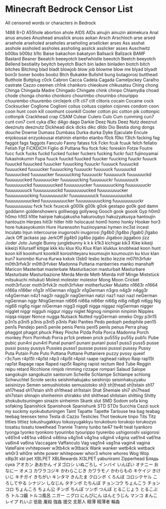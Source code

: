 # Minecraft Bedrock Censor List
 All censored words or characters in Bedrock

1488
8=D
A55hole
abortion
ahole
AIDS
AIDs
ainujin
ainuzin
akimekura
Anal
anus
anuses
Anushead
anuslick
anuss
aokan
Arsch
Arschloch 
arse
arsed
arsehole
arseholed
arseholes
arseholing
arselicker
arses
Ass
asshat
asshole
assholed
assholes
assholing
asslick
asslicker
asses
Auschwitz
b00bs
b00bz
b1tc
Baise
bakachon
bakatyon
Ballsack
Ballzack
BAMF
Bastard
Beaner
Beeatch
beeeyotch
beefwhistle
beeotch
Beetch
beeyotch
Bellend
bestiality 
beyitch
beyotch
Biach
bin laden
binladen
biotch
bitch
bitches
Bitching
blad
bladt
blowjob
blow job
blowme
blow me
blyad
blyadt
bon3r
boner
boobs
boobz
Btch
Bukakke
Bullshit
bung
butagorosi
butthead
Butthole
Buttplug
c0ck
Cabron
Cacca 
Cadela
Cagada
Cameljockey
Caralho
castrate
Cazzo
ceemen
ch1nk
chankoro
chieokure
chikusatsu
Ching chong
Chinga
Chingada Madre
Chingado
Chingate
chink
chinpo
Chlamydia 
choad
chode
chonga
chonko
chonkoro
chourimbo
chourinbo
chourippo
chuurembo
chuurenbo
circlejerk
cl1t
cli7
clit
clitoris
cocain
Cocaine
cock
Cocksucker
Coglione
Coglioni 
coitus
coituss
cojelon
cojones
condom
coon
coon hunt
coon kill
coonhunt
coonkill
Cooter
cotton pic
cotton pik
cottonpic
cottonpik
Crackhead
crap
CSAM
Culear
Culero
Culo
Cum
cumming
cun7
cunt
cvn7
cvnt
cyka
d1kc
d4go
dago
Darkie
Deez Nuts
Deez Nutz
deeznut
deeznuts
deeznutz
Dickhead
dick
dicks
dikc
dildo
Dio Bestia
dong
dongs
douche
Downie
Dumass
Dumbass
Durka durka
Dyke
Ejaculate
Encule
enjokousai
enzyokousai
etahinin
etambo
etanbo
f0ck
f0kc
f3lch
facking
fag
faggot
fags
faggots
Fanculo
Fanny
fatass
fck
Fckn
fcuk
fcuuk
felch
fellatio
Fetish
Fgt
FiCKDiCH
Figlio di Puttana
fku
fock
fokc
foreskin
Fotze
Foutre
fucc
fuck
fucks
fuckd
fucked
fucker
fuckers
fucking
fuckr
fuct
fujinoyamai
fukashokumin
Fupa
fuuck
fuuckd
fuucked
fuucker
fuucking
fuuckr
fuuuck
fuuuckd
fuuucked
fuuucker
fuuucking
fuuuckr
fuuuuck
fuuuuckd
fuuuucked
fuuuucker
fuuuucking
fuuuuckr
fuuuuuck
fuuuuuckd
fuuuuucked
fuuuuucker
fuuuuucking
fuuuuuckr
fuuuuuuck
fuuuuuuckd
fuuuuuucked
fuuuuuucker
fuuuuuucking
fuuuuuuckr
fuuuuuuuck
fuuuuuuuckd
fuuuuuuucked
fuuuuuuucker
fuuuuuuucking
fuuuuuuuckr
fuuuuuuuuck
fuuuuuuuuckd
fuuuuuuuucked
fuuuuuuuucker
fuuuuuuuucking
fuuuuuuuuckr
fuuuuuuuuuck
fuuuuuuuuuckd
fuuuuuuuuucked
fuuuuuuuuucker
fuuuuuuuuucking
fuuuuuuuuuckr
fuuuuuuuuuu
fvck
fxck
fxuxcxk
g000k
g00k
g0ok
gestapo
go0k
god damn
goddamn
goldenshowers
golliwogg
gollywog
Gooch
gook
goook
Gyp
h0m0
h0mo
h1tl3
h1tle
hairpie
hakujakusha
hakuroubyo
hakuzyakusya
hantoujin
hantouzin
Herpes
hitl3r
hitler
hitlr
holocaust
hom0
homo
honky
Hooker
hor3
hore
hukasyokumin
Hure
Hurensohn
huzinoyamai
hymen
inc3st
incest
Inculato
Injun
intercourse
inugoroshi
inugorosi
j1g4b0
j1g4bo
j1gab0
j1gabo
Jack Off
jackass
jap
JerkOff
jig4b0
jig4bo
jigabo
Jigaboo
jiggaboo
jizz
Joder
Joto
Jungle Bunny
junglebunny
k k k
k1k3
kichigai
kik3
Kike
kikeiji
kikeizi
Kilurself
kitigai
kkk
klu klux
Klu Klux Klan
kluklux
knobhead
koon hunt
koon kill
koonhunt
koonkill
koroshiteyaru
koumoujin
koumouzin
ku klux klan
kun7
kurombo
Kurva
Kurwa
kxkxk
l3sb0
lesbo
lezbo
lezzie
m07th3rfukr
m0th3rfvk3r
m0th3rfvker
Madonna Puttana
manberries
manko
manshaft
Maricon
Masterbat
masterbate
Masturbacion
masturbait
Masturbare
Masturbate
Masturbazione
Merda
Merde
Meth
Mierda
milf
Minge
Miststück 
mitsukuchi
mitukuti
Molest
molester
molestor
Mong
Moon Cricket
moth3rfucer
moth3rfvk3r
moth3rfvker
motherfucker
Mulatto
n1663r
n1664
n166a
n166er
n1g3r
n1German
n1gg3r
n1gGerman
n3gro
n4g3r
n4gg3r
n4gGerman
n4z1
nag3r
nagg3r
nagGerman
natzi
naz1
nazi
nazl
neGerman 
ngGerman
nggr
NhigGerman
ni666
ni66a
ni66er
ni66g
ni6g
ni6g6
ni6gg
Nig
nig66
nig6g
nigar
niGerman
nigg3
nigg6
nigga
niggaz
nigGerman
nigger
nigglet
niggr
nigguh
niggur
niggy
niglet
Nignog
nimpinin
ninpinin
Nipples
niqqa
niqqer
Nonce
nugga
Nutsack
Nutted
nygGerman
omeko
Orgy
p3n15
p3n1s
p3ni5
p3nis
p3nl5
p3nls
Paki
Panties
Pedo
pedoph
pedophile
pen15
pen1s
Pendejo
peni5
penile
penis
Penis 
penl5
penls
penus
Perra
phag
phaggot
phagot
phuck
Pikey
Pinche
Pizda
Polla
Porca Madonna 
Porch monkey
Porn
Pornhub
Porra
pr1ck
preteen
prick
pu555y
pu55y
pub1c
Pube
pubic
pun4ni
pun4nl
Punal
punan1
punani
punanl
puss1
puss3
puss5
pusse
pussi
pussy
pussys
Pussies
pusss1
pussse
pusssi
pusssl
pusssy
Pussy
Puta
Putain
Pute
Puto
Puttana
Puttane
Puttaniere
puzzy
pvssy
queef
r3c7um
r4p15t
r4p1st
r4p3
r4pi5t
r4pist
raape
raghead
raibyo
Raip
rap15t
rap1st
Rapage
rape
Raped
rapi5t
Raping
rapist
rectum
Red Tube
Reggin
reipu
retard
Ricchione
rimjob
rimming
rizzape
rompari
Salaud
Salope
sangokujin
sangokuzin
santorum
Scheiße
Schlampe
Schlampe 
schlong
Schwuchtel
Scrote
secks
seishinhakujaku
seishinijo
seisinhakuzyaku
seisinizyo
Semen
semushiotoko
semusiotoko
sh|t
sh|thead
sh|tstain
sh17
sh17head
sh17stain
sh1t
sh1thead
sh1tstain
Shat
Shemale
shi7
shi7head
shi7stain
shinajin
shinheimin
shirakko
shit
shithead
shitstain
shitting
Shitty
shokubutsuningen
sinazin
sinheimin
Skank
slut
SMD
Sodom
sofa king
sofaking
Spanishick
Spanishook
Spanishunk
STD
STDs
Succhia Cazzi
suck my
suckmy
syokubutuningen
Taint
Tapatte
Tapette
Tarlouse
tea bag
teabag
teebag
teensex
teino
Testa di Cazzo
Testicles
Thot
tieokure
tinpo
Tits
Titz
titties
tittiez
tokushugakkyu
tokusyugakkyu
torukoburo
torukojo
torukozyo
tosatsu
tosatu
towelhead
Trannie
Tranny
tunbo
tw47
tw4t
twat
tyankoro
tyonga
tyonko
tyonkoro
tyourinbo
tyourippo
tyurenbo
ushigoroshi
usigorosi
v461n4
v461na
v46in4
v46ina
v4g1n4
v4g1na
v4gin4
v4gina
va61n4
va61na
va6in4
va6ina
Vaccagare
Vaffanculo
Vag
vag1n4
vag1na
vagin4
vagina
VateFaire
vvhitepower
w3tb4ck
w3tback
Wank
wanker
wetb4ck
wetback
wh0r3
wh0re
white power
whitepower
whor3
whore
whores
Wog
Wop
x8lp3t
xbl pet
XBLPET
XBLRewards
Xl3LPET
yabunirami
Zipperhead
Блядь
сука
アオカン
あおかん
イヌゴロシ
いぬごろし
インバイ
いんばい
オナニー
おなにー
オメコ
カワラコジキ
かわらこじき
カワラモノ
かわらもの
キケイジ
きけいじ
キチガイ
きちがい
キンタマ
きんたま
クロンボ
くろんぼ
コロシテヤル
ころしてやる
シナジン
しなじん
タチンボ
たちんぼ
チョンコウ
ちょんこう
チョンコロ
ちょんころ
ちょん公
チンポ
ちんぽ
ツンボ
つんぼ
とるこじょう
とるこぶろ
トルコ嬢
トルコ風呂
ニガー
ニグロ
にんぴにん
はんとうじん
マンコ
まんこ
レイプ
れいぷ
低能
屠殺
強姦
援交
支那人
精薄
精薄者
輪姦